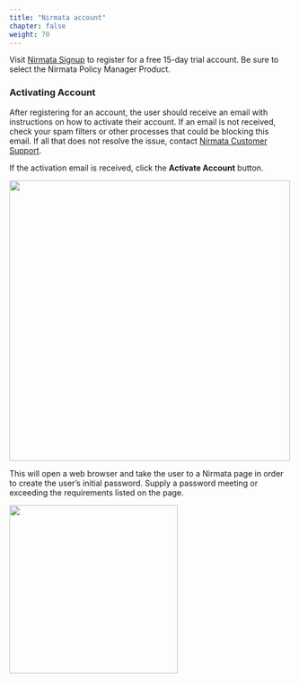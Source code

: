 ```yaml
---
title: "Nirmata account" 
chapter: false
weight: 70
---
```


Visit [Nirmata Signup](https://nirmata.io/security/signup.html) to register for a free 15-day trial account. Be sure to select the Nirmata Policy Manager Product.

### Activating Account

After registering for an account, the user should receive an email with instructions on how to activate their account. If an email is not received, check your spam filters or other processes that could be blocking this email. If all that does not resolve the issue, contact [Nirmata Customer Support](https://nirmata.com/contact-us).

If the activation email is received, click the **Activate Account** button.

<img src="/images/activation-email.jpg" width="500" />

This will open a web browser and take the user to a Nirmata page in order to create the user’s initial password. Supply a password meeting or exceeding the requirements listed on the page.

<img src="/images/password.jpg" width="300" />

